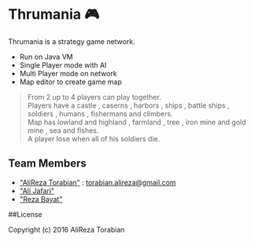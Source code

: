 # Thrumania :video_game:

Thrumania is a strategy game network.

  - Run on Java VM
  - Single Player mode with AI
  - Multi Player mode on network 
  - Map editor to create game map

<Enter>

> From 2 up to 4 players can play together.  
> Players have a castle , caserns , harbors , ships , battle ships , soldiers , humans , fishermans and climbers.  
> Map has lowland and highland , farmland , tree , iron mine and gold mine , sea and fishes.  
> A player lose when all of his soldiers die.
    
## Team Members

- ["AliReza Torabian"][ATGithub] : <torabian.alireza@gmail.com>
- ["Ali Jafari"][AJGithub] 
- ["Reza Bayat"][RBGithub]

##License

Copyright (c) 2016 AliReza Torabian

    
[ATGithub]: <https://github.com/1997alireza>
[AJGithub]: <https://github.com/alijafari97>
[RBGithub]: <https://github.com/RezaBayat76>
